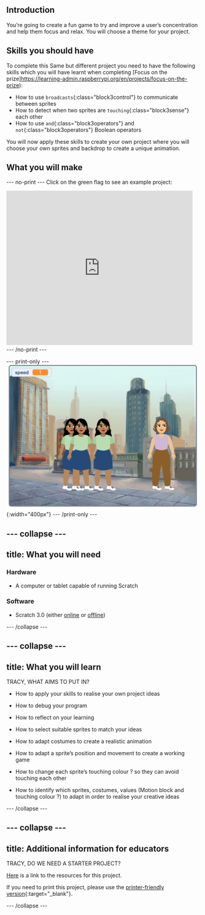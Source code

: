 ## Introduction
You’re going to create a fun game to try and improve a user’s concentration and help them focus and relax. You will choose a theme for your project.

## Skills you should have
To complete this Same but different project you need to have the following skills which you will have learnt when completing [Focus on the prize]https://learning-admin.raspberrypi.org/en/projects/focus-on-the-prize):
- How to use `broadcasts`{:class="block3control"} to communicate between sprites
- How to detect when two sprites are `touching`{:class="block3sense"} each other
- How to use `and`{:class="block3operators"} and `not`{:class="block3operators"} Boolean operators 

You will now apply these skills to create your own project where you will choose your own sprites and backdrop to create a unique animation.

## What you will make

--- no-print ---
Click on the green flag to see an example project:
<div class="scratch-preview">
  <iframe allowtransparency="true" width="485" height="402" src="https://scratch.mit.edu/projects/embed/411558897/?autostart=false" frameborder="0"></iframe>
</div>
--- /no-print ---

--- print-only ---
![Complete project](showcase_static.png){:width="400px"}
--- /print-only ---

--- collapse ---
---
title: What you will need
---
### Hardware

+ A computer or tablet capable of running Scratch

### Software

+ Scratch 3.0 (either [online](http://rpf.io/scratchon) or [offline](http://rpf.io/scratchoff))

--- /collapse ---

--- collapse ---
---
title: What you will learn
---
TRACY, WHAT AIMS TO PUT IN?

+ How to apply your skills to realise your own project ideas
+ How to debug your program
+ How to reflect on your learning

+ How to select suitable sprites to match your ideas
+ How to adapt costumes to create a realistic animation
+ How to adapt a sprite’s position and movement to create a working game
+ How to change each sprite’s touching colour ? so they can avoid touching each other
+ How to identify which sprites, costumes, values (Motion block and touching colour ?) to adapt in order to realise your creative ideas

--- /collapse ---

--- collapse ---
---
title: Additional information for educators
---
TRACY, DO WE NEED A STARTER PROJECT?

[Here](http://rpf.io/project-name-go) is a link to the resources for this project.

If you need to print this project, please use the [printer-friendly version](https://projects.raspberrypi.org/en/projects/project-name/print){:target="_blank"}.

--- /collapse ---
